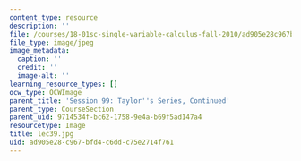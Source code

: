 ```yaml
---
content_type: resource
description: ''
file: /courses/18-01sc-single-variable-calculus-fall-2010/ad905e28c967bfd4c6ddc75e2714f761_lec39.jpg
file_type: image/jpeg
image_metadata:
  caption: ''
  credit: ''
  image-alt: ''
learning_resource_types: []
ocw_type: OCWImage
parent_title: 'Session 99: Taylor''s Series, Continued'
parent_type: CourseSection
parent_uid: 9714534f-bc62-1758-9e4a-b69f5ad147a4
resourcetype: Image
title: lec39.jpg
uid: ad905e28-c967-bfd4-c6dd-c75e2714f761
---
```


